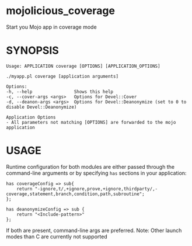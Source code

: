 # mojolicious_coverage
Start you Mojo app in coverage mode

# SYNOPSIS

```text
Usage: APPLICATION coverage [OPTIONS] [APPLICATION_OPTIONS]

./myapp.pl coverage [application arguments]

Options:
-h, --help                Shows this help
-c, --cover-args <args>   Options for Devel::Cover
-d, --deanon-args <args>  Options for Devel::Deanonymize (set to 0 to disable Devel::Deanonymize)

Application Options
- All parameters not matching [OPTIONS] are forwarded to the mojo application
```

# USAGE

Runtime configuration for both modules are either passed through the command-line arguments or by specifying
`has` sections in your application:

```perl5
has coverageConfig => sub{
    return "-ignore,t/,+ignore,prove,+ignore,thirdparty/,-coverage,statement,branch,condition,path,subroutine";
};

has deanonymizeConfig => sub {
    return "<Include-pattern>"
};
```



If both are present, command-line args are preferred. Note: Other launch modes than C<daemon> are currently not supported
